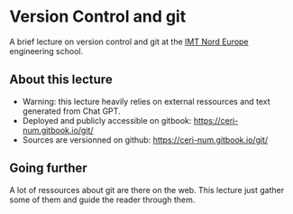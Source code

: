 # Version Control and git

A brief lecture on version control and git at the [IMT Nord Europe](http://www.imt-nord-europe.fr) engineering school.

## About this lecture

- Warning: this lecture heavily relies on external ressources and text generated from Chat GPT.
- Deployed and publicly accessible on gitbook: <https://ceri-num.gitbook.io/git/>
- Sources are versionned on github: <https://ceri-num.gitbook.io/git/>

## Going further

A lot of ressources about git are there on the web.
This lecture just gather some of them and guide the reader through them.
